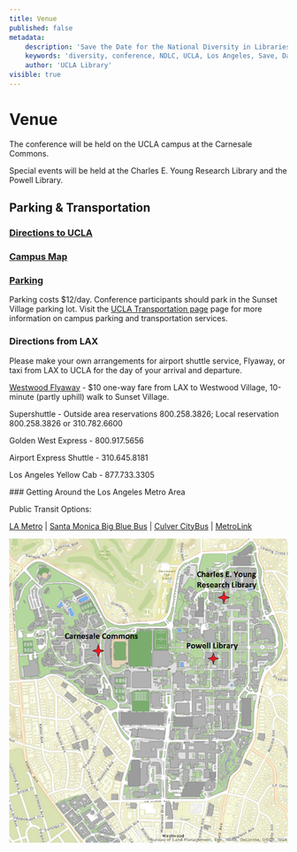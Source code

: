 ```yaml
---
title: Venue
published: false
metadata:
    description: 'Save the Date for the National Diversity in Libraries Conference (NDLC) 2016 UCLA, Los Angeles, California where library staff discuss issues relating to diversity.'
    keywords: 'diversity, conference, NDLC, UCLA, Los Angeles, Save, Date, national, 2016, what is diversity, diversity committee, housing, cost, venue, rates'
    author: 'UCLA Library'
visible: true
---
```

# Venue

The conference will be held on the UCLA campus at the Carnesale Commons.
 
Special events will be held at the Charles E. Young Research Library and the Powell Library.

## Parking & Transportation

### <a href="http://www.ucla.edu/maps-directions-parking/" target="_blank">Directions to UCLA</a>
### <a href="http://maps.ucla.edu/campus/" target="_blank">Campus Map</a><br /> 
### <a href="https://main.transportation.ucla.edu/campus-parking" target="_blank">Parking</a>

Parking costs $12/day. Conference participants should park in the Sunset Village parking lot. Visit the <a href="https://main.transportation.ucla.edu/" target="_blank">UCLA Transportation page</a> page for more information on campus parking and transportation services.

### Directions from LAX

<p>Please make your own arrangements for airport shuttle service, Flyaway, or taxi from LAX to UCLA for the day of your
 arrival and departure.</p>
<p><a href="http://www.lawa.org/welcome_lax.aspx?id=4698" target="_blank">Westwood Flyaway</a>&nbsp;- $10 one-way fare 
from LAX to Westwood Village, 10-minute (partly uphill) walk to Sunset Village.</p>
<p>Supershuttle&nbsp;- Outside area reservations 800.258.3826; Local reservation 800.258.3826 or 310.782.6600</p>
<p>Golden West Express&nbsp;- 800.917.5656</p> 
<p>Airport Express Shuttle&nbsp;- 310.645.8181</p> 
<p>Los Angeles Yellow Cab - 877.733.3305</p>
### Getting Around the Los Angeles Metro Area

<p>Public Transit Options:</p>
<p><a href="https://www.metro.net/" target="_blank">LA Metro</a> | <a href="https://www.bigbluebus.com/" target="_blank">Santa Monica Big Blue Bus</a> | <a href="http://www.culvercity.org/enjoy/culver-city-bus" target="_blank">Culver CityBus</a> | <a href="http://www.metrolinktrains.com/" target="_blank">MetroLink</a></p>


![Map of Venues](campus.png)